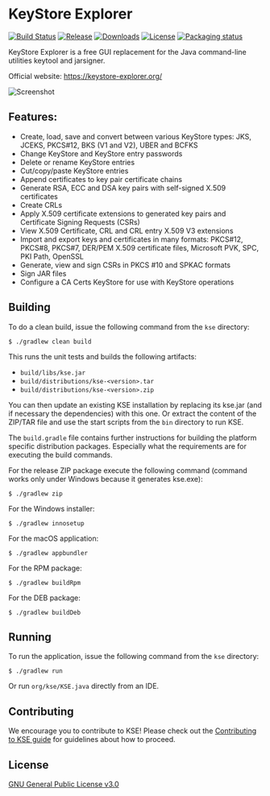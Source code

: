 # KeyStore Explorer
[![Build Status](https://img.shields.io/github/workflow/status/kaikramer/keystore-explorer/Java%20CI%20with%20Gradle)](https://github.com/kaikramer/keystore-explorer/actions/workflows/gradle.yml)
[![Release](https://img.shields.io/github/v/release/kaikramer/keystore-explorer)](https://github.com/kaikramer/keystore-explorer/releases)
[![Downloads](https://img.shields.io/github/downloads/kaikramer/keystore-explorer/total)](https://tooomm.github.io/github-release-stats/?username=kaikramer&repository=keystore-explorer)
[![License](https://img.shields.io/github/license/kaikramer/keystore-explorer)](https://github.com/kaikramer/keystore-explorer/blob/master/LICENSE)
[![Packaging status](https://repology.org/badge/tiny-repos/keystore-explorer.svg)](https://repology.org/project/keystore-explorer/versions)

KeyStore Explorer is a free GUI replacement for the Java command-line utilities keytool and jarsigner.

Official website: https://keystore-explorer.org/

![Screenshot](https://raw.githubusercontent.com/kaikramer/kaikramer.github.io/main/images/win10_mykeystore.png)

## Features:

 - Create, load, save and convert between various KeyStore types: JKS, JCEKS, PKCS#12, BKS (V1 and V2), UBER and BCFKS
 - Change KeyStore and KeyStore entry passwords
 - Delete or rename KeyStore entries
 - Cut/copy/paste KeyStore entries
 - Append certificates to key pair certificate chains
 - Generate RSA, ECC and DSA key pairs with self-signed X.509 certificates
 - Create CRLs
 - Apply X.509 certificate extensions to generated key pairs and Certificate Signing Requests (CSRs)
 - View X.509 Certificate, CRL and CRL entry X.509 V3 extensions
 - Import and export keys and certificates in many formats: PKCS#12, PKCS#8, PKCS#7, DER/PEM X.509 certificate files, Microsoft PVK, SPC, PKI Path, OpenSSL
 - Generate, view and sign CSRs in PKCS #10 and SPKAC formats
 - Sign JAR files
 - Configure a CA Certs KeyStore for use with KeyStore operations
 
## Building

To do a clean build, issue the following command from the `kse` directory:

    $ ./gradlew clean build

This runs the unit tests and builds the following artifacts:
- `build/libs/kse.jar`
- `build/distributions/kse-<version>.tar`
- `build/distributions/kse-<version>.zip`

You can then update an existing KSE installation by replacing its kse.jar (and if necessary the dependencies) with this one. 
Or extract the content of the ZIP/TAR file and use the start scripts from the `bin` directory to run KSE. 

The `build.gradle` file contains further instructions for building the platform specific distribution packages. 
Especially what the requirements are for executing the build commands.

For the release ZIP package execute the following command (command works only under Windows because it generates kse.exe):

    $ ./gradlew zip 

For the Windows installer:

    $ ./gradlew innosetup

For the macOS application:

    $ ./gradlew appbundler

For the RPM package:

    $ ./gradlew buildRpm

For the DEB package:

    $ ./gradlew buildDeb

## Running

To run the application, issue the following command from the `kse` directory:

    $ ./gradlew run

Or run `org/kse/KSE.java` directly from an IDE.

## Contributing

We encourage you to contribute to KSE! Please check out the [Contributing to KSE guide](https://github.com/kaikramer/keystore-explorer/blob/master/CONTRIBUTING.md) for guidelines about how to proceed.

## License

[GNU General Public License v3.0](https://github.com/kaikramer/keystore-explorer/blob/master/LICENSE)
